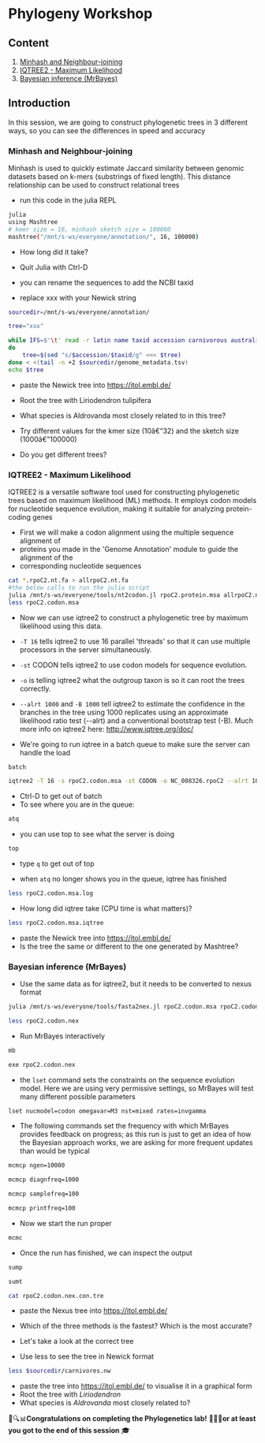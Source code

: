 # Phylogeny Workshop

## Content
1. [Minhash and Neighbour-joining](#minhash-and-neighbour-joining)
2. [IQTREE2 - Maximum Likelihood](#iqtree2---maximum-likelihood)
3. [Bayesian inference (MrBayes)](#bayesian-inference-mrbayes)

## Introduction
In this session, we are going to construct phylogenetic trees in 3 different ways, so you can see the differences in speed and accuracy

### Minhash and Neighbour-joining
Minhash is used to quickly estimate Jaccard similarity between genomic datasets based on k-mers (substrings of fixed length). This distance relationship can be used to construct relational trees

- run this code in the julia REPL

```bash 
julia
using Mashtree
# kmer size = 16, minhash sketch size = 100000
mashtree("/mnt/s-ws/everyone/annotation/", 16, 100000)
```
- How long did it take?
- Quit Julia with Ctrl-D

- you can rename the sequences to add the NCBI taxid
- replace xxx with your Newick string

```bash
sourcedir=/mnt/s-ws/everyone/annotation/

tree="xxx"

while IFS=$'\t' read -r latin name taxid accession carnivorous australian
do
    tree=$(sed "s/$accession/$taxid/g" <<< $tree)
done < <(tail -n +2 $sourcedir/genome_metadata.tsv)
echo $tree
```

- paste the Newick tree into https://itol.embl.de/

- Root the tree with Liriodendron tulipifera
- What species is Aldrovanda most closely related to in this tree?
- Try different values for the kmer size (10â€“32) and the sketch size (1000â€“100000)
- Do you get different trees?


### IQTREE2 - Maximum Likelihood
IQTREE2 is a versatile software tool used for constructing phylogenetic trees based on maximum likelihood (ML) methods. It employs codon models for nucleotide sequence evolution, making it suitable for analyzing protein-coding genes

- First we will make a codon alignment using the multiple sequence alignment of
- proteins you made in the 'Genome Annotation' module to guide the alignment of the
- corresponding nucleotide sequences

```bash
cat *.rpoC2.nt.fa > allrpoC2.nt.fa
#the below calls to run the julia script
julia /mnt/s-ws/everyone/tools/nt2codon.jl rpoC2.protein.msa allrpoC2.nt.fa rpoC2.codon.msa
less rpoC2.codon.msa
```

- Now we can use iqtree2 to construct a phylogenetic tree by maximum likelihood using this data.
- `-T 16` tells iqtree2 to use 16 parallel 'threads' so that it can use multiple processors in the server simultaneously.
- `-st` CODON tells iqtree2 to use codon models for sequence evolution.
- `-o` is telling iqtree2 what the outgroup taxon is so it can root the trees correctly.
- `--alrt 1000` and `-B 1000` tell iqtree2 to estimate the confidence in the branches in the tree using 1000 replicates using an approximate likelihood ratio test (--alrt) and a conventional bootstrap test (-B). Much more info on iqtree2 here: http://www.iqtree.org/doc/

- We're going to run iqtree in a batch queue to make sure the server can handle the load

```bash
batch

iqtree2 -T 16 -s rpoC2.codon.msa -st CODON -o NC_008326.rpoC2 --alrt 1000 -B 1000
```

- Ctrl-D to get out of batch
- To see where you are in the queue:

```bash
atq
```

- you can use top to see what the server is doing

```bash
top
```

- type `q` to get out of top

- when `atq` no longer shows you in the queue, iqtree has finished

```bash
less rpoC2.codon.msa.log
```

- How long did iqtree take (CPU time is what matters)?

```bash
less rpoC2.codon.msa.iqtree
```

- paste the Newick tree into https://itol.embl.de/
- Is the tree the same or different to the one generated by Mashtree?


### Bayesian inference (MrBayes)

- Use the same data as for iqtree2, but it needs to be converted to nexus format

```bash
julia /mnt/s-ws/everyone/tools/fasta2nex.jl rpoC2.codon.msa rpoC2.codon.nex

less rpoC2.codon.nex
```

- Run MrBayes interactively

```bash
mb

exe rpoC2.codon.nex
```

- the `lset` command sets the constraints on the sequence evolution model. Here we are using very permissive settings, so MrBayes will test many different possible parameters

```bash
lset nucmodel=codon omegavar=M3 nst=mixed rates=invgamma
```

- The following commands set the frequency with which MrBayes provides feedback on progress; as this run is just to get an idea of how the Bayesian approach works, we are asking for more frequent updates than would be typical

```bash
mcmcp ngen=10000

mcmcp diagnfreq=1000

mcmcp samplefreq=100

mcmcp printfreq=100
```

- Now we start the run proper

```bash
mcmc
```
- Once the run has finished, we can inspect the output

```bash
sump

sumt

cat rpoC2.codon.nex.con.tre 
```

- paste the Nexus tree into https://itol.embl.de/

- Which of the three methods is the fastest? Which is the most accurate?

- Let's take a look at the correct tree
- Use less to see the tree in Newick format

```bash
less $sourcedir/carnivores.nw
```
- paste the tree into https://itol.embl.de/ to visualise it in a graphical form
- Root the tree with *Liriodendron*
- What species is *Aldrovanda* most closely related to?

🌱🔍📊**Congratulations on completing the Phylogenetics lab!** 🌿🔬✨**or at least you got to the end of this session** 🎓

